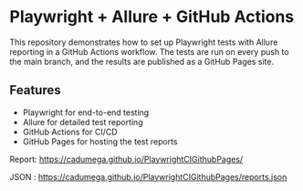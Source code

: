 # Playwright + Allure + GitHub Actions

This repository demonstrates how to set up Playwright tests with Allure reporting in a GitHub Actions workflow. The tests are run on every push to the main branch, and the results are published as a GitHub Pages site.

## Features
- Playwright for end-to-end testing
- Allure for detailed test reporting
- GitHub Actions for CI/CD
- GitHub Pages for hosting the test reports


Report: https://cadumega.github.io/PlaywrightCIGithubPages/

JSON : https://cadumega.github.io/PlaywrightCIGithubPages/reports.json